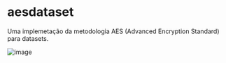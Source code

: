 # aesdataset
Uma implemetação da metodologia AES (Advanced Encryption Standard) para datasets.

![image](https://github.com/CllsPy/Three-ai/assets/96326019/f18e51cf-0d65-45a0-9e55-2f7af2015149)

